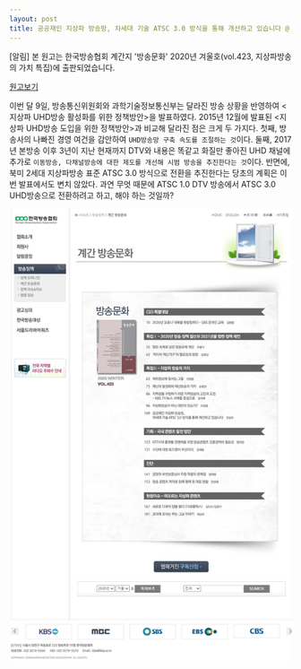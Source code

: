 ```yaml
---
layout: post
title: 공공재인 지상파 방송망, 차세대 기술 ATSC 3.0 방식을 통해 개선하고 있습니다 @ 방송문화 2020년 겨울호
---
```


[알림] 본 원고는 한국방송협회 계간지 '방송문화' 2020년 겨울호(vol.423, 지상파방송의 가치 특집)에 출판되었습니다.

[원고보기](http://www.kba.or.kr/kba2012/policy/magazine_view.asp?uid=6968)

이번 달 9일, 방송통신위원회와 과학기술정보통신부는 달라진 방송 상황을 반영하여 <지상파 UHD방송 활성화를 위한 정책방안>을 발표하였다. 2015년 12월에 발표된 <지상파 UHD방송 도입을 위한 정책방안>과 비교해 달라진 점은 크게 두 가지다. 첫째, 방송사의 나빠진 경영 여건을 감안하여 `UHD방송망 구축 속도를 조절하는 것`이다. 둘째, 2017년 본방송 이후 3년이 지난 현재까지 DTV와 내용은 똑같고 화질만 좋아진 UHD 채널에 추가로 `이동방송, 다채널방송에 대한 제도를 개선해 시범 방송을 추진한다는 것`이다. 반면에, 북미 2세대 지상파방송 표준 ATSC 3.0 방식으로 전환을 추진한다는 당초의 계획은 이번 발표에서도 변치 않았다. 과연 무엇 때문에 ATSC 1.0 DTV 방송에서 ATSC 3.0 UHD방송으로 전환하려고 하고, 해야 하는 것일까?


![그림](/images/KBA_2020_Winter.JPG)
